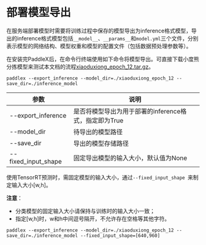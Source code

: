 # 部署模型导出

在服务端部署模型时需要将训练过程中保存的模型导出为inference格式模型，导出的inference格式模型包括`__model__`、`__params__`和`model.yml`三个文件，分别表示模型的网络结构、模型权重和模型的配置文件（包括数据预处理参数等）。

在安装完PaddleX后，在命令行终端使用如下命令将模型导出。可直接下载小度熊分拣模型来测试本文档的流程[xiaoduxiong_epoch_12.tar.gz](https://bj.bcebos.com/paddlex/models/xiaoduxiong_epoch_12.tar.gz)。

```
paddlex --export_inference --model_dir=./xiaoduxiong_epoch_12 --save_dir=./inference_model
```

| 参数 | 说明 |
| ---- | ---- |
| --export_inference | 是否将模型导出为用于部署的inference格式，指定即为True |
| --model_dir | 待导出的模型路径 |
| --save_dir | 导出的模型存储路径 |
| --fixed_input_shape | 固定导出模型的输入大小，默认值为None |


使用TensorRT预测时，需固定模型的输入大小，通过`--fixed_input_shape `来制定输入大小[w,h]。

**注意**：
- 分类模型的固定输入大小请保持与训练时的输入大小一致；
- 指定[w,h]时，w和h中间逗号隔开，不允许存在空格等其他字符。

```
paddlex --export_inference --model_dir=./xiaoduxiong_epoch_12 --save_dir=./inference_model --fixed_input_shape=[640,960]
```
